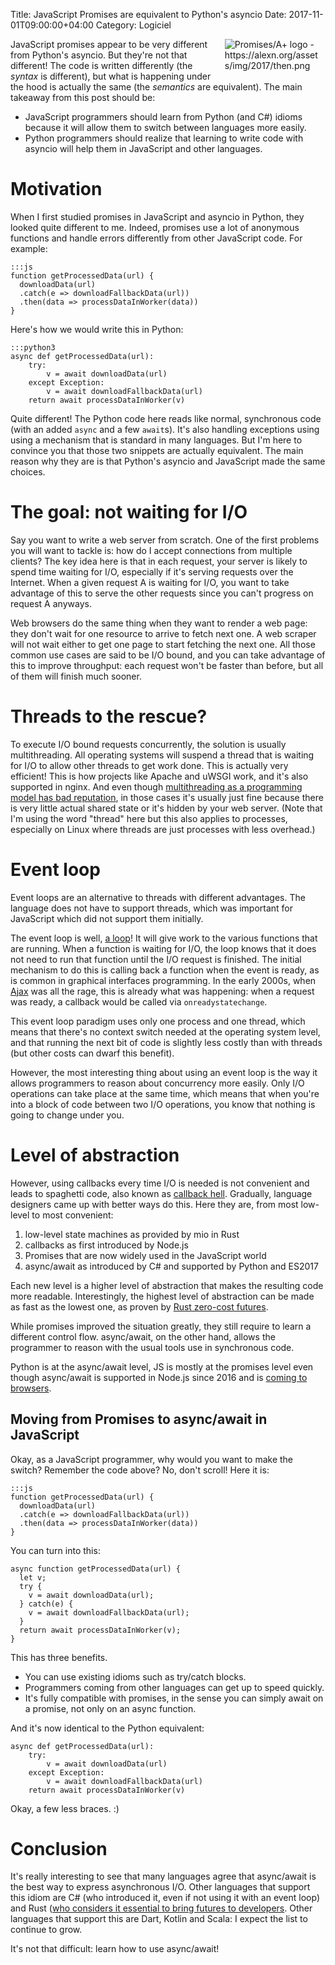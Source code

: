 Title: JavaScript Promises are equivalent to Python's asyncio
Date: 2017-11-01T09:00:00+04:00
Category: Logiciel

<img alt="Promises/A+ logo - https://alexn.org/assets/img/2017/then.png" src="{filename}/images/equivalence_then_logo.png" style="float: right; max-width:30%; max-height: 100px; height:auto; padding: 0 10px 1em 1em"/>

JavaScript promises appear to be very different from Python's asyncio.
But they're not that different! The code is written differently (the
*syntax* is different), but what is happening under the hood is
actually the same (the *semantics* are equivalent). The main takeaway
from this post should be:

 * JavaScript programmers should learn from Python (and C#) idioms
   because it will allow them to switch between languages more easily.
 * Python programmers should realize that learning to write code with
   asyncio will help them in JavaScript and other languages.

# Motivation

When I first studied promises in JavaScript and asyncio in Python,
they looked quite different to me. Indeed, promises use a lot of
anonymous functions and handle errors differently from other
JavaScript code. For example:

    :::js
    function getProcessedData(url) {
      downloadData(url)
      .catch(e => downloadFallbackData(url))
      .then(data => processDataInWorker(data))
    }

Here's how we would write this in Python:

    :::python3
    async def getProcessedData(url):
        try:
            v = await downloadData(url)
        except Exception:
            v = await downloadFallbackData(url)
        return await processDataInWorker(v)

Quite different! The Python code here reads like normal, synchronous
code (with an added `async` and a few `await`s). It's also handling
exceptions using using a mechanism that is standard in many languages.
But I'm here to convince you that those two snippets are actually
equivalent. The main reason why they are is that Python's asyncio and
JavaScript made the same choices.

# The goal: not waiting for I/O

Say you want to write a web server from scratch. One of the first
problems you will want to tackle is: how do I accept connections from
multiple clients? The key idea here is that in each request, your
server is likely to spend time waiting for I/O, especially if it's
serving requests over the Internet. When a given request A is waiting
for I/O, you want to take advantage of this to serve the other
requests since you can't progress on request A anyways.

Web browsers do the same thing when they want to render a web page:
they don't wait for one resource to arrive to fetch next one. A web
scraper will not wait either to get one page to start fetching the
next one. All those common use cases are said to be I/O bound, and you
can take advantage of this to improve throughput: each request won't
be faster than before, but all of them will finish much sooner.

# Threads to the rescue?

To execute I/O bound requests concurrently, the solution is usually
multithreading. All operating systems will suspend a thread that is
waiting for I/O to allow other threads to get work done. This is
actually very efficient! This is how projects like Apache and uWSGI
work, and it's also supported in nginx. And even though
[multithreading as a programming model has bad reputation][1], in
those cases it's usually just fine because there is very little actual
shared state or it's hidden by your web server. (Note that I'm using
the word "thread" here but this also applies to processes, especially
on Linux where threads are just processes with less overhead.)

[1]: https://stackoverflow.com/questions/1191553/why-might-threads-be-considered-evil

# Event loop

Event loops are an alternative to threads with different advantages.
The language does not have to support threads, which was important for
JavaScript which did not support them initially.

The event loop is well, [a
loop](https://github.com/AndreLouisCaron/a-tale-of-event-loops)! It
will give work to the various functions that are running. When a
function is waiting for I/O, the loop knows that it does not need to
run that function until the I/O request is finished. The initial
mechanism to do this is calling back a function when the event is
ready, as is common in graphical interfaces programming. In the early
2000s, when [Ajax](https://en.wikipedia.org/wiki/Ajax_(programming))
was all the rage, this is already what was happening: when a request
was ready, a callback would be called via `onreadystatechange`.

This event loop paradigm uses only one process and one thread, which
means that there's no context switch needed at the operating system
level, and that running the next bit of code is slightly less costly
than with threads (but other costs can dwarf this benefit).

However, the most interesting thing about using an event loop is the
way it allows programmers to reason about concurrency more easily.
Only I/O operations can take place at the same time, which means that
when you're into a block of code between two I/O operations, you know
that nothing is going to change under you.

# Level of abstraction

However, using callbacks every time I/O is needed is not convenient
and leads to spaghetti code, also known as [callback
hell](http://callbackhell.com/). Gradually, language designers came up
with better ways do this. Here they are, from most low-level to most
convenient:

 1. low-level state machines as provided by mio in Rust
 1. callbacks as first introduced by Node.js
 1. Promises that are now widely used in the JavaScript world
 1. async/await as introduced by C# and supported by Python and ES2017

Each new level is a higher level of abstraction that makes the
resulting code more readable. Interestingly, the highest level of
abstraction can be made as fast as the lowest one, as proven by [Rust
zero-cost futures](https://aturon.github.io/blog/2016/08/11/futures/).

While promises improved the situation greatly, they still require to
learn a different control flow. async/await, on the other hand, allows
the programmer to reason with the usual tools use in synchronous code.

Python is at the async/await level, JS is mostly at the promises level
even though async/await is supported in Node.js since 2016 and is
[coming to browsers](http://caniuse.com/#feat=async-functions).

## Moving from Promises to async/await in JavaScript

Okay, as a JavaScript programmer, why would you want to make the
switch? Remember the code above? No, don't scroll! Here it is:

    :::js
    function getProcessedData(url) {
      downloadData(url)
      .catch(e => downloadFallbackData(url))
      .then(data => processDataInWorker(data))
    }

You can turn into this:

    async function getProcessedData(url) {
      let v;
      try {
        v = await downloadData(url);
      } catch(e) {
        v = await downloadFallbackData(url);
      }
      return await processDataInWorker(v);
    }

This has three benefits.

 * You can use existing idioms such as try/catch blocks.
 * Programmers coming from other languages can get up to speed
   quickly.
 * It's fully compatible with promises, in the sense you can simply
   await on a promise, not only on an async function.

And it's now identical to the Python equivalent:

    async def getProcessedData(url):
        try:
            v = await downloadData(url)
        except Exception:
            v = await downloadFallbackData(url)
        return await processDataInWorker(v)

Okay, a few less braces. :)

# Conclusion

It's really interesting to see that many languages agree that
async/await is the best way to express asynchronous I/O. Other
languages that support this idiom are C# (who introduced it, even if
not using it with an event loop) and Rust ([who considers it essential
to bring futures to
developers](https://github.com/alexcrichton/futures-await).  Other
languages that support this are Dart, Kotlin and Scala: I expect the
list to continue to grow.

It's not that difficult: learn how to use async/await!

<!-- vim: spelllang=en
-->
